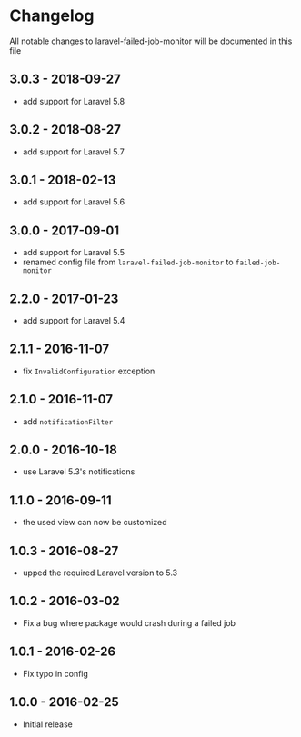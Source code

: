 # Changelog

All notable changes to laravel-failed-job-monitor will be documented in this file


## 3.0.3 - 2018-09-27

- add support for Laravel 5.8

## 3.0.2 - 2018-08-27

- add support for Laravel 5.7

## 3.0.1 - 2018-02-13

- add support for Laravel 5.6

## 3.0.0 - 2017-09-01

- add support for Laravel 5.5
- renamed config file from `laravel-failed-job-monitor` to `failed-job-monitor`

## 2.2.0 - 2017-01-23

- add support for Laravel 5.4

## 2.1.1 - 2016-11-07

- fix `InvalidConfiguration` exception

## 2.1.0 - 2016-11-07

- add `notificationFilter`

## 2.0.0 - 2016-10-18

- use Laravel 5.3's notifications

## 1.1.0 - 2016-09-11

- the used view can now be customized

## 1.0.3 - 2016-08-27

- upped the required Laravel version to 5.3

## 1.0.2 - 2016-03-02

- Fix a bug where package would crash during a failed job 

## 1.0.1 - 2016-02-26

- Fix typo in config

## 1.0.0 - 2016-02-25

- Initial release
